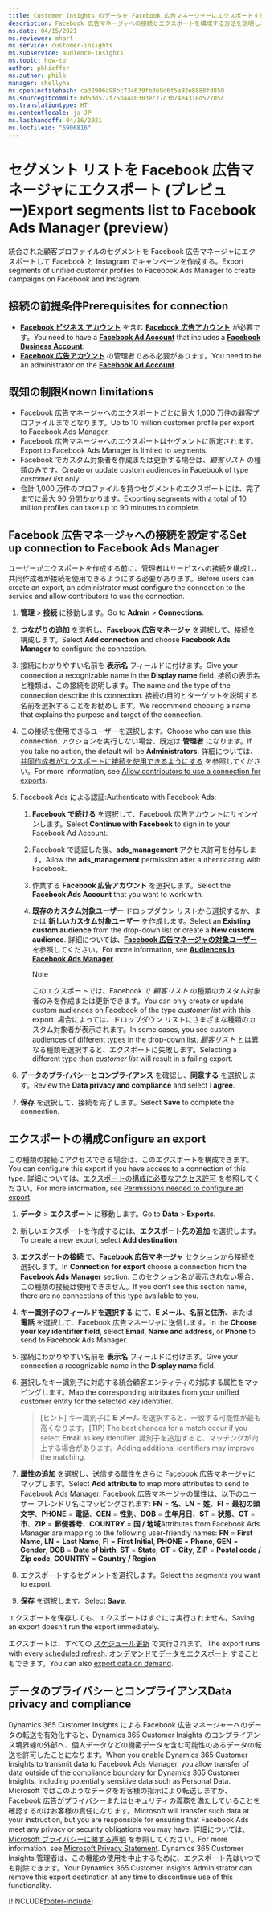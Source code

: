 ```yaml
---
title: Customer Insights のデータを Facebook 広告マネージャーにエクスポートする
description: Facebook 広告マネージャへの接続とエクスポートを構成する方法を説明します。
ms.date: 04/15/2021
ms.reviewer: mhart
ms.service: customer-insights
ms.subservice: audience-insights
ms.topic: how-to
author: phkieffer
ms.author: philk
manager: shellyha
ms.openlocfilehash: ca32906a98bc734639fb369d6f5a92e8888fd850
ms.sourcegitcommit: 6d5dd572f75ba4c0303ec77c3b74e4318d52705c
ms.translationtype: HT
ms.contentlocale: ja-JP
ms.lasthandoff: 04/16/2021
ms.locfileid: "5906816"
---
```

# <a name="export-segments-list-to-facebook-ads-manager-preview"></a><span data-ttu-id="e079b-103">セグメント リストを Facebook 広告マネージャにエクスポート (プレビュー)</span><span class="sxs-lookup"><span data-stu-id="e079b-103">Export segments list to Facebook Ads Manager (preview)</span></span>

<span data-ttu-id="e079b-104">統合された顧客プロファイルのセグメントを Facebook 広告マネージャにエクスポートして Facebook と Instagram でキャンペーンを作成する。</span><span class="sxs-lookup"><span data-stu-id="e079b-104">Export segments of unified customer profiles to Facebook Ads Manager to create campaigns on Facebook and Instagram.</span></span>

## <a name="prerequisites-for-connection"></a><span data-ttu-id="e079b-105">接続の前提条件</span><span class="sxs-lookup"><span data-stu-id="e079b-105">Prerequisites for connection</span></span>

- <span data-ttu-id="e079b-106">[**Facebook ビジネス アカウント**](https://business.facebook.com/) を含む [**Facebook 広告アカウント**](https://www.facebook.com/business/learn/lessons/step-by-step-ads-manager-account) が必要です。</span><span class="sxs-lookup"><span data-stu-id="e079b-106">You need to have a [**Facebook Ad Account**](https://www.facebook.com/business/learn/lessons/step-by-step-ads-manager-account) that includes a [**Facebook Business Account**](https://business.facebook.com/).</span></span>
- <span data-ttu-id="e079b-107">[**Facebook 広告アカウント**](https://www.facebook.com/business/learn/lessons/step-by-step-ads-manager-account) の管理者である必要があります。</span><span class="sxs-lookup"><span data-stu-id="e079b-107">You need to be an administrator on the [**Facebook Ad Account**](https://www.facebook.com/business/learn/lessons/step-by-step-ads-manager-account).</span></span>

## <a name="known-limitations"></a><span data-ttu-id="e079b-108">既知の制限</span><span class="sxs-lookup"><span data-stu-id="e079b-108">Known limitations</span></span>

- <span data-ttu-id="e079b-109">Facebook 広告マネージャへのエクスポートごとに最大 1,000 万件の顧客プロファイルまでとなります。</span><span class="sxs-lookup"><span data-stu-id="e079b-109">Up to 10 million customer profile per export to Facebook Ads Manager.</span></span>
- <span data-ttu-id="e079b-110">Facebook 広告マネージャへのエクスポートはセグメントに限定されます。</span><span class="sxs-lookup"><span data-stu-id="e079b-110">Export to Facebook Ads Manager is limited to segments.</span></span>
- <span data-ttu-id="e079b-111">Facebook でカスタム対象者を作成または更新する場合は、*顧客リスト* の種類のみです。</span><span class="sxs-lookup"><span data-stu-id="e079b-111">Create or update custom audiences in Facebook of type *customer list* only.</span></span>
- <span data-ttu-id="e079b-112">合計 1,000 万件のプロファイルを持つセグメントのエクスポートには、完了までに最大 90 分間かかります。</span><span class="sxs-lookup"><span data-stu-id="e079b-112">Exporting segments with a total of 10 million profiles can take up to 90 minutes to complete.</span></span>

## <a name="set-up-connection-to-facebook-ads-manager"></a><span data-ttu-id="e079b-113">Facebook 広告マネージャへの接続を設定する</span><span class="sxs-lookup"><span data-stu-id="e079b-113">Set up connection to Facebook Ads Manager</span></span>

<span data-ttu-id="e079b-114">ユーザーがエクスポートを作成する前に、管理者はサービスへの接続を構成し、共同作成者が接続を使用できるようにする必要があります。</span><span class="sxs-lookup"><span data-stu-id="e079b-114">Before users can create an export, an administrator must configure the connection to the service and allow contributors to use the connection.</span></span>

1. <span data-ttu-id="e079b-115">**管理** > **接続** に移動します。</span><span class="sxs-lookup"><span data-stu-id="e079b-115">Go to **Admin** > **Connections**.</span></span>

1. <span data-ttu-id="e079b-116">**つながりの追加** を選択し、**Facebook 広告マネージャ** を選択して、接続を構成します。</span><span class="sxs-lookup"><span data-stu-id="e079b-116">Select **Add connection** and choose **Facebook Ads Manager** to configure the connection.</span></span>

1. <span data-ttu-id="e079b-117">接続にわかりやすい名前を **表示名** フィールドに付けます。</span><span class="sxs-lookup"><span data-stu-id="e079b-117">Give your connection a recognizable name in the **Display name** field.</span></span> <span data-ttu-id="e079b-118">接続の表示名と種類は、この接続を説明します。</span><span class="sxs-lookup"><span data-stu-id="e079b-118">The name and the type of the connection describe this connection.</span></span> <span data-ttu-id="e079b-119">接続の目的とターゲットを説明する名前を選択することをお勧めします。</span><span class="sxs-lookup"><span data-stu-id="e079b-119">We recommend choosing a name that explains the purpose and target of the connection.</span></span>

1. <span data-ttu-id="e079b-120">この接続を使用できるユーザーを選択します。</span><span class="sxs-lookup"><span data-stu-id="e079b-120">Choose who can use this connection.</span></span> <span data-ttu-id="e079b-121">アクションを実行しない場合、既定は **管理者** になります。</span><span class="sxs-lookup"><span data-stu-id="e079b-121">If you take no action, the default will be **Administrators**.</span></span> <span data-ttu-id="e079b-122">詳細については、[共同作成者がエクスポートに接続を使用できるようにする](connections.md#allow-contributors-to-use-a-connection-for-exports) を参照してください。</span><span class="sxs-lookup"><span data-stu-id="e079b-122">For more information, see [Allow contributors to use a connection for exports](connections.md#allow-contributors-to-use-a-connection-for-exports).</span></span>

1. <span data-ttu-id="e079b-123">Facebook Ads による認証:</span><span class="sxs-lookup"><span data-stu-id="e079b-123">Authenticate with Facebook Ads:</span></span> 

   1. <span data-ttu-id="e079b-124">**Facebook で続ける** を選択して、Facebook 広告アカウントにサインインします。</span><span class="sxs-lookup"><span data-stu-id="e079b-124">Select **Continue with Facebook** to sign in to your Facebook Ad Account.</span></span>

   1. <span data-ttu-id="e079b-125">Facebook で認証した後、**ads_management** アクセス許可を付与します。</span><span class="sxs-lookup"><span data-stu-id="e079b-125">Allow the **ads_management** permission after authenticating with Facebook.</span></span>

   1. <span data-ttu-id="e079b-126">作業する **Facebook 広告アカウント** を選択します。</span><span class="sxs-lookup"><span data-stu-id="e079b-126">Select the **Facebook Ads Account** that you want to work with.</span></span>

   1. <span data-ttu-id="e079b-127">**既存のカスタム対象ユーザー** ドロップダウン リストから選択するか、または **新しいカスタム対象ユーザー** を作成します。</span><span class="sxs-lookup"><span data-stu-id="e079b-127">Select an **Existing custom audience** from the drop-down list or create a **New custom audience**.</span></span> <span data-ttu-id="e079b-128">詳細については、[**Facebook 広告マネージャの対象ユーザー**](https://www.facebook.com/business/help/744354708981227?id=2469097953376494)を参照してください。</span><span class="sxs-lookup"><span data-stu-id="e079b-128">For more information, see [**Audiences in Facebook Ads Manager**](https://www.facebook.com/business/help/744354708981227?id=2469097953376494).</span></span>
      > [!NOTE]
      > <span data-ttu-id="e079b-129">このエクスポートでは、Facebook で *顧客リスト* の種類のカスタム対象者のみを作成または更新できます。</span><span class="sxs-lookup"><span data-stu-id="e079b-129">You can only create or update custom audiences on Facebook of the type *customer list* with this export.</span></span> <span data-ttu-id="e079b-130">場合によっては、ドロップダウン リストにさまざまな種類のカスタム対象者が表示されます。</span><span class="sxs-lookup"><span data-stu-id="e079b-130">In some cases, you see custom audiences of different types in the drop-down list.</span></span> <span data-ttu-id="e079b-131">*顧客リスト* とは異なる種類を選択すると、エクスポートに失敗します。</span><span class="sxs-lookup"><span data-stu-id="e079b-131">Selecting a different type than *customer list* will result in a failing export.</span></span> 

1. <span data-ttu-id="e079b-132">**データのプライバシーとコンプライアンス** を確認し、**同意する** を選択します。</span><span class="sxs-lookup"><span data-stu-id="e079b-132">Review the **Data privacy and compliance** and select **I agree**.</span></span>

1. <span data-ttu-id="e079b-133">**保存** を選択して、接続を完了します。</span><span class="sxs-lookup"><span data-stu-id="e079b-133">Select **Save** to complete the connection.</span></span>

## <a name="configure-an-export"></a><span data-ttu-id="e079b-134">エクスポートの構成</span><span class="sxs-lookup"><span data-stu-id="e079b-134">Configure an export</span></span>

<span data-ttu-id="e079b-135">この種類の接続にアクセスできる場合は、このエクスポートを構成できます。</span><span class="sxs-lookup"><span data-stu-id="e079b-135">You can configure this export if you have access to a connection of this type.</span></span> <span data-ttu-id="e079b-136">詳細については、[エクスポートの構成に必要なアクセス許可](export-destinations.md#set-up-a-new-export) を参照してください。</span><span class="sxs-lookup"><span data-stu-id="e079b-136">For more information, see [Permissions needed to configure an export](export-destinations.md#set-up-a-new-export).</span></span>

1. <span data-ttu-id="e079b-137">**データ** > **エクスポート** に移動します。</span><span class="sxs-lookup"><span data-stu-id="e079b-137">Go to **Data** > **Exports**.</span></span>

1. <span data-ttu-id="e079b-138">新しいエクスポートを作成するには、**エクスポート先の追加** を選択します。</span><span class="sxs-lookup"><span data-stu-id="e079b-138">To create a new export, select **Add destination**.</span></span> 

1. <span data-ttu-id="e079b-139">**エクスポートの接続** で、**Facebook 広告マネージャ** セクションから接続を選択します。</span><span class="sxs-lookup"><span data-stu-id="e079b-139">In **Connection for export** choose a connection from the **Facebook Ads Manager** section.</span></span> <span data-ttu-id="e079b-140">このセクション名が表示されない場合、この種類の接続は使用できません。</span><span class="sxs-lookup"><span data-stu-id="e079b-140">If you don't see this section name, there are no connections of this type available to you.</span></span>

1. <span data-ttu-id="e079b-141">**キー識別子のフィールドを選択する** にて、**E メール**、**名前と住所**、または **電話** を選択して、Facebook 広告マネージャに送信します。</span><span class="sxs-lookup"><span data-stu-id="e079b-141">In the **Choose your key identifier field**, select **Email**, **Name and address**, or **Phone** to send to Facebook Ads Manager.</span></span> 

1. <span data-ttu-id="e079b-142">接続にわかりやすい名前を **表示名** フィールドに付けます。</span><span class="sxs-lookup"><span data-stu-id="e079b-142">Give your connection a recognizable name in the **Display name** field.</span></span>

1. <span data-ttu-id="e079b-143">選択したキー識別子に対応する統合顧客エンティティの対応する属性をマッピングします。</span><span class="sxs-lookup"><span data-stu-id="e079b-143">Map the corresponding attributes from your unified customer entity for the selected key identifier.</span></span>
   > <span data-ttu-id="e079b-144">[ヒント] キー識別子に **E メール** を選択すると、一致する可能性が最も高くなります。</span><span class="sxs-lookup"><span data-stu-id="e079b-144">[TIP] The best chances for a match occur if you select **Email** as key identifier.</span></span> <span data-ttu-id="e079b-145">識別子を追加すると、マッチングが向上する場合があります。</span><span class="sxs-lookup"><span data-stu-id="e079b-145">Adding additional identifiers may improve the matching.</span></span>

1. <span data-ttu-id="e079b-146">**属性の追加** を選択し、送信する属性をさらに Facebook 広告マネージャにマップします。</span><span class="sxs-lookup"><span data-stu-id="e079b-146">Select **Add attribute** to map more attributes to send to Facebook Ads Manager.</span></span> <span data-ttu-id="e079b-147">Facebook 広告マネージャの属性は、以下のユーザー フレンドリ名にマッピングされます: **FN** = **名**、**LN** = **姓**、**FI** = **最初の頭文字**、**PHONE** = **電話**、**GEN** = **性別**、**DOB** = **生年月日**、**ST** = **状態**、**CT** = **市**、**ZIP** = **郵便番号**、**COUNTRY** = **国 / 地域**</span><span class="sxs-lookup"><span data-stu-id="e079b-147">Attributes from Facebook Ads Manager are mapping to the following user-friendly names: **FN** = **First Name**, **LN** = **Last Name**, **FI** = **First Initial**, **PHONE** = **Phone**, **GEN** = **Gender**, **DOB** = **Date of birth**, **ST** = **State**, **CT** = **City**, **ZIP** = **Postal code / Zip code**, **COUNTRY** = **Country / Region**</span></span>

1. <span data-ttu-id="e079b-148">エクスポートするセグメントを選択します。</span><span class="sxs-lookup"><span data-stu-id="e079b-148">Select the segments you want to export.</span></span>

1. <span data-ttu-id="e079b-149">**保存** を選択します。</span><span class="sxs-lookup"><span data-stu-id="e079b-149">Select **Save**.</span></span>

<span data-ttu-id="e079b-150">エクスポートを保存しても、エクスポートはすぐには実行されません。</span><span class="sxs-lookup"><span data-stu-id="e079b-150">Saving an export doesn't run the export immediately.</span></span>

<span data-ttu-id="e079b-151">エクスポートは、すべての [スケジュール更新](system.md#schedule-tab) で実行されます。</span><span class="sxs-lookup"><span data-stu-id="e079b-151">The export runs with every [scheduled refresh](system.md#schedule-tab).</span></span> <span data-ttu-id="e079b-152">[オンデマンドでデータをエクスポート](export-destinations.md#run-exports-on-demand) することもできます。</span><span class="sxs-lookup"><span data-stu-id="e079b-152">You can also [export data on demand](export-destinations.md#run-exports-on-demand).</span></span> 

## <a name="data-privacy-and-compliance"></a><span data-ttu-id="e079b-153">データのプライバシーとコンプライアンス</span><span class="sxs-lookup"><span data-stu-id="e079b-153">Data privacy and compliance</span></span>

<span data-ttu-id="e079b-154">Dynamics 365 Customer Insights による Facebook 広告マネージャーへのデータの転送を有効化すると、Dynamics 365 Customer Insights のコンプライアンス境界線の外部へ、個人データなどの機密データを含む可能性のあるデータの転送を許可したことになります。</span><span class="sxs-lookup"><span data-stu-id="e079b-154">When you enable Dynamics 365 Customer Insights to transmit data to Facebook Ads Manager, you allow transfer of data outside of the compliance boundary for Dynamics 365 Customer Insights, including potentially sensitive data such as Personal Data.</span></span> <span data-ttu-id="e079b-155">Microsoft ではこのようなデータをお客様の指示により転送しますが、Facebook 広告がプライバシーまたはセキュリティの義務を満たしていることを確認するのはお客様の責任になります。</span><span class="sxs-lookup"><span data-stu-id="e079b-155">Microsoft will transfer such data at your instruction, but you are responsible for ensuring that Facebook Ads meet any privacy or security obligations you may have.</span></span> <span data-ttu-id="e079b-156">詳細については、[Microsoft プライバシーに関する声明](https://go.microsoft.com/fwlink/?linkid=396732) を参照してください。</span><span class="sxs-lookup"><span data-stu-id="e079b-156">For more information, see [Microsoft Privacy Statement](https://go.microsoft.com/fwlink/?linkid=396732).</span></span>
<span data-ttu-id="e079b-157">Dynamics 365 Customer Insights 管理者は、この機能の使用を中止するために、エクスポート先はいつでも削除できます。</span><span class="sxs-lookup"><span data-stu-id="e079b-157">Your Dynamics 365 Customer Insights Administrator can remove this export destination at any time to discontinue use of this functionality.</span></span>


[!INCLUDE[footer-include](../includes/footer-banner.md)]
